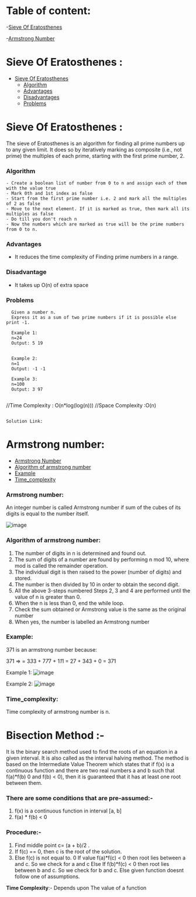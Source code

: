 <!-- Table of content -->
# Table of content:
-[Sieve Of Eratosthenes](#sieve-of-eratosthenes)

 -[Armstrong Number](#armstrong-number)

#  Sieve Of Eratosthenes :
- [Sieve Of Eratosthenes](#sieve-of-eratosthenes)
  - [Algorithm](#algorithm)
  - [Advantages](#advantages)
  - [Disadvantages](#disadvantage)
  - [Problems](#problems)

# Sieve Of Eratosthenes :
The sieve of Eratosthenes is an algorithm for finding all prime numbers up to any given limit. 
It does so by iteratively marking as composite (i.e., not prime) the multiples of each prime, starting with the first prime number, 2.

### Algorithm
```
- Create a boolean list of number from 0 to n and assign each of them with the value true
- Mark 0th and 1st index as false
- Start from the first prime number i.e. 2 and mark all the multiples of 2 as false
- Move to the next element. If it is marked as true, then mark all its multiples as false
- Do till you don't reach n
- Now the numbers which are marked as true will be the prime numbers from 0 to n.
```

### Advantages

- It reduces the time complexity of Finding prime numbers in a range.

### Disadvantage

- It takes up O(n) of extra space


### Problems
 ```
   Given a number n.
   Express it as a sum of two prime numbers if it is possible else print -1.

   Example 1: 
   n=24
   Output: 5 19


   Example 2: 
   n=1
   Output: -1 -1

   Example 3: 
   n=100
   Output: 3 97
 ```
 ```
```
//Time Complexity : O(n*log(log(n)))
//Space Complexity :O(n)
```
 
Solution Link: 
 ```

# Armstrong number:
  - [Armstrong Number](#armstrong-number)
  - [Algorithm of armstrong number](#algorithm-of-armstrong-number)
  - [Example](#example)
  - [Time_complexity](#time_complexity)

### Armstrong number:

An integer number is called Armstrong number if sum of the cubes of its digits is equal to the number itself.

![image](https://user-images.githubusercontent.com/100208233/161560743-43ad6e21-4183-4505-8868-8e0b44efbf42.png)

### Algorithm of armstrong number:

1. The number of digits in n is determined and found out.
2. The sum of digits of a number are found by performing n mod 10, where mod is called the remainder operation.
3. The individual digit is then raised to the power (number of digits) and stored.
4. The number is then divided by 10 in order to obtain the second digit.
5. All the above 3-steps numbered Steps 2, 3 and 4 are performed until the value of n is greater than 0.
6. When the n is less than 0, end the while loop.
7. Check the sum obtained or Armstrong value is the same as the original number
8. When yes, the number is labelled an Armstrong number

### Example:

371 is an armstrong number because:

371 =>
= 3*3*3 + 7*7*7 + 1*1*1
= 27 + 343 + 0
= 371

Example 1:
![image](https://user-images.githubusercontent.com/100208233/162582338-3a22a503-2afc-49c4-a957-fa553dd41b7e.png)

Example 2:
![image](https://user-images.githubusercontent.com/100208233/162582384-25ff197c-9f36-4758-b9e4-4828acd4cd14.png)


### Time_complexity:
Time complexity of armstrong number is n.





# Bisection Method :-
It is the binary search method used to find the roots of an equation in a given interval.
It is also called as the interval halving method.
The method is based on the Intermediate Value Theorem which states that if f(x) is a continuous function and there are two real numbers a and b such that f(a)*f(b) 0 and f(b) < 0), then it is guaranteed that it has at least one root between them.

### There are some conditions that are pre-assumed:-
1.	f(x) is a continuous function in interval [a, b]
2.	f(a) * f(b) < 0

### Procedure:-
1.	Find middle point c= (a + b)/2 .
2.	If f(c) == 0, then c is the root of the solution.
3.	Else f(c) is not equal to. 0
    If value f(a)*f(c) < 0 then root lies between a and c. So we check for a and c
    Else If f(b)*f(c) < 0 then root lies between b and c. So we check for  b and c.
    Else given function doesnt follow one of assumptions.
  
**Time Complexity**:- Depends upon The value of a function

 
